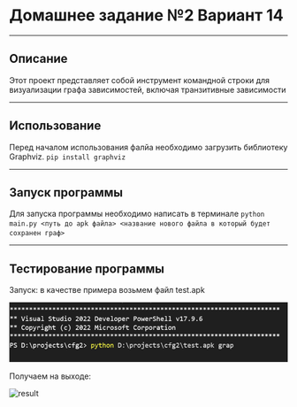 # Домашнее задание №2 Вариант 14
___
## Описание
Этот проект представляет собой инструмент командной строки для визуализации графа зависимостей, включая транзитивные зависимости
___
## Использование
Перед началом использования фалйа необходимо загрузить библиотеку Graphviz.
`pip install graphviz`
___
## Запуск программы
Для запуска программы необходимо написать в терминале `python main.py <путь до apk файла> <название нового файла в который будет сохранен граф>`
___
## Тестирование программы
Запуск: в качестве примера возьмем файл test.apk

![test](https://github.com/d1nech/KonfUpravlenie/blob/main/HW%20№2/img/Снимок%20экрана%202024-09-29%20002637.png?raw=true)

Получаем на выходе:

![result](https://github.com/d1nech/KonfUpravlenie/blob/main/HW%20№2/img/graph.png?raw=true)
